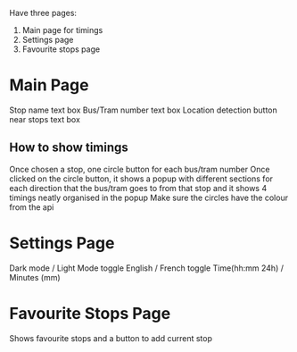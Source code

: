 Have three pages:

1. Main page for timings
2. Settings page
3. Favourite stops page

# Main Page
Stop name text box
Bus/Tram number text box
Location detection button near stops text box

## How to show timings
Once chosen a stop, one circle button for each bus/tram number
Once clicked on the circle button, it shows a popup with different sections for each direction that the bus/tram goes to from that stop and it shows 4 timings neatly organised in the popup
Make sure the circles have the colour from the api

# Settings Page
Dark mode / Light Mode toggle
English / French toggle
Time(hh:mm 24h) / Minutes (mm)

# Favourite Stops Page

Shows favourite stops and a button to add current stop